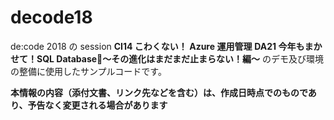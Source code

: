 # decode18
de:code 2018 の session 
__CI14 こわくない！ Azure 運用管理__ 
__DA21 今年もまかせて！SQL Database〜その進化はまだまだ止まらない！編〜__
のデモ及び環境の整備に使用したサンプルコードです。

__本情報の内容（添付文書、リンク先などを含む）は、作成日時点でのものであり、予告なく変更される場合があります__
